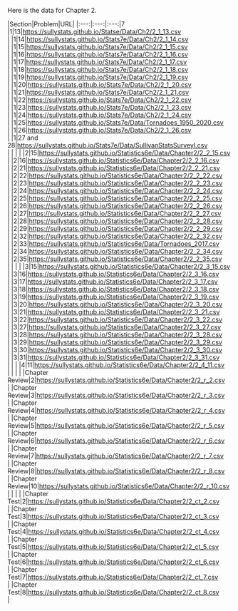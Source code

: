 Here is the data for Chapter 2. 

|Section|Problem|URL|
|:---:|:---:|:---:|7
|1|13|<a>https://sullystats.github.io/Statse/Data/Ch2/2_1_13.csv</a><br/>|
|1|14|<a>https://sullystats.github.io/Stats7e/Data/Ch2/2_1_14.csv</a><br/>|
|1|15|<a>https://sullystats.github.io/Stats7e/Data/Ch2/2_1_15.csv</a><br/>|
|1|16|<a>https://sullystats.github.io/Stats7e/Data/Ch2/2_1_16.csv</a><br/>|
|1|17|<a>https://sullystats.github.io/Stats7e/Data/Ch2/2_1_17.csv</a><br/>|
|1|18|<a>https://sullystats.github.io/Stats7e/Data/Ch2/2_1_18.csv</a><br/>|
|1|19|<a>https://sullystats.github.io/Stats7e/Data/Ch2/2_1_19.csv</a><br/>|
|1|20|<a>https://sullystats.github.io/Stats7e/Data/Ch2/2_1_20.csv</a><br/>|
|1|21|<a>https://sullystats.github.io/Stats7e/Data/Ch2/2_1_21.csv</a><br/>|
|1|22|<a>https://sullystats.github.io/Stats7e/Data/Ch2/2_1_22.csv</a><br/>|
|1|23|<a>https://sullystats.github.io/Stats7e/Data/Ch2/2_1_23.csv</a><br/>|
|1|24|<a>https://sullystats.github.io/Stats7e/Data/Ch2/2_1_24.csv</a><br/>|
|1|25|<a>https://sullystats.github.io/Stats7e/Data/Tornadoes_1950_2020.csv</a><br/>|
|1|26|<a>https://sullystats.github.io/Stats7e/Data/Ch2/2_1_26.csv</a><br/>|
|1|27 and 28|<a>https://sullystats.github.io/Stats7e/Data/SullivanStatsSurveyI.csv</a><br/>|
| | |
|2|15|<a>https://sullystats.github.io/Statistics6e/Data/Chapter2/2_2_15.csv</a><br/>|
|2|16|<a>https://sullystats.github.io/Statistics6e/Data/Chapter2/2_2_16.csv</a><br/>|
|2|21|<a>https://sullystats.github.io/Statistics6e/Data/Chapter2/2_2_21.csv</a><br/>|
|2|22|<a>https://sullystats.github.io/Statistics6e/Data/Chapter2/2_2_22.csv</a><br/>|
|2|23|<a>https://sullystats.github.io/Statistics6e/Data/Chapter2/2_2_23.csv</a><br/>|
|2|24|<a>https://sullystats.github.io/Statistics6e/Data/Chapter2/2_2_24.csv</a><br/>|
|2|25|<a>https://sullystats.github.io/Statistics6e/Data/Chapter2/2_2_25.csv</a><br/>|
|2|26|<a>https://sullystats.github.io/Statistics6e/Data/Chapter2/2_2_26.csv</a><br/>|
|2|27|<a>https://sullystats.github.io/Statistics6e/Data/Chapter2/2_2_27.csv</a><br/>|
|2|28|<a>https://sullystats.github.io/Statistics6e/Data/Chapter2/2_2_28.csv</a><br/>|
|2|29|<a>https://sullystats.github.io/Statistics6e/Data/Chapter2/2_2_29.csv</a><br/>|
|2|32|<a>https://sullystats.github.io/Statistics6e/Data/Chapter2/2_2_32.csv</a><br/>|
|2|33|<a>https://sullystats.github.io/Statistics6e/Data/Tornadoes_2017.csv</a><br/>|
|2|34|<a>https://sullystats.github.io/Statistics6e/Data/Chapter2/2_2_34.csv</a><br/>|
|2|35|<a>https://sullystats.github.io/Statistics6e/Data/Chapter2/2_2_35.csv</a><br/>|
| | |
|3|15|<a>https://sullystats.github.io/Statistics6e/Data/Chapter2/2_3_15.csv</a><br/>|
|3|16|<a>https://sullystats.github.io/Statistics6e/Data/Chapter2/2_3_16.csv</a><br/>|
|3|17|<a>https://sullystats.github.io/Statistics6e/Data/Chapter2/2_3_17.csv</a><br/>|
|3|18|<a>https://sullystats.github.io/Statistics6e/Data/Chapter2/2_3_18.csv</a><br/>|
|3|19|<a>https://sullystats.github.io/Statistics6e/Data/Chapter2/2_3_19.csv</a><br/>|
|3|20|<a>https://sullystats.github.io/Statistics6e/Data/Chapter2/2_3_20.csv</a><br/>|
|3|21|<a>https://sullystats.github.io/Statistics6e/Data/Chapter2/2_3_21.csv</a><br/>|
|3|22|<a>https://sullystats.github.io/Statistics6e/Data/Chapter2/2_3_22.csv</a><br/>|
|3|27|<a>https://sullystats.github.io/Statistics6e/Data/Chapter2/2_3_27.csv</a><br/>|
|3|28|<a>https://sullystats.github.io/Statistics6e/Data/Chapter2/2_3_28.csv</a><br/>|
|3|29|<a>https://sullystats.github.io/Statistics6e/Data/Chapter2/2_3_29.csv</a><br/>|
|3|30|<a>https://sullystats.github.io/Statistics6e/Data/Chapter2/2_3_30.csv</a><br/>|
|3|31|<a>https://sullystats.github.io/Statistics6e/Data/Chapter2/2_3_31.csv</a><br/>
| | |
|4|11|<a>https://sullystats.github.io/Statistics6e/Data/Chapter2/2_4_11.csv</a><br/>|
| | |
|Chapter Review|2|<a>https://sullystats.github.io/Statistics6e/Data/Chapter2/2_r_2.csv</a><br/>|
|Chapter Review|3|<a>https://sullystats.github.io/Statistics6e/Data/Chapter2/2_r_3.csv</a><br/>|
|Chapter Review|4|<a>https://sullystats.github.io/Statistics6e/Data/Chapter2/2_r_4.csv</a><br/>|
|Chapter Review|5|<a>https://sullystats.github.io/Statistics6e/Data/Chapter2/2_r_5.csv</a><br/>|
|Chapter Review|6|<a>https://sullystats.github.io/Statistics6e/Data/Chapter2/2_r_6.csv</a><br/>|
|Chapter Review|7|<a>https://sullystats.github.io/Statistics6e/Data/Chapter2/2_r_7.csv</a><br/>|
|Chapter Review|8|<a>https://sullystats.github.io/Statistics6e/Data/Chapter2/2_r_8.csv</a><br/>|
|Chapter Review|10|<a>https://sullystats.github.io/Statistics6e/Data/Chapter2/2_r_10.csv</a><br/>|
| | |
|Chapter Test|2|<a>https://sullystats.github.io/Statistics6e/Data/Chapter2/2_ct_2.csv</a><br/>|
|Chapter Test|3|<a>https://sullystats.github.io/Statistics6e/Data/Chapter2/2_ct_3.csv</a><br/>|
|Chapter Test|4|<a>https://sullystats.github.io/Statistics6e/Data/Chapter2/2_ct_4.csv</a><br/>|
|Chapter Test|5|<a>https://sullystats.github.io/Statistics6e/Data/Chapter2/2_ct_5.csv</a><br/>|
|Chapter Test|6|<a>https://sullystats.github.io/Statistics6e/Data/Chapter2/2_ct_6.csv</a><br/>|
|Chapter Test|7|<a>https://sullystats.github.io/Statistics6e/Data/Chapter2/2_ct_7.csv</a><br/>|
|Chapter Test|8|<a>https://sullystats.github.io/Statistics6e/Data/Chapter2/2_ct_8.csv</a><br/>|

